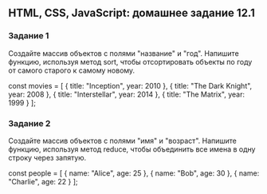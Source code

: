 ## HTML, CSS, JavaScript: домашнее задание 12.1

### Задание 1

Создайте массив объектов с полями "название" и "год". Напишите функцию, используя метод sort, чтобы отсортировать объекты по году от самого старого к самому новому.

const movies = [
    { title: "Inception", year: 2010 },
    { title: "The Dark Knight", year: 2008 },
    { title: "Interstellar", year: 2014 },
    { title: "The Matrix", year: 1999 }
];

### Задание 2

Создайте массив объектов с полями "имя" и "возраст". Напишите функцию, используя метод reduce, чтобы объединить все имена в одну строку через запятую.

const people = [
    { name: "Alice", age: 25 },
    { name: "Bob", age: 30 },
    { name: "Charlie", age: 22 }
];
